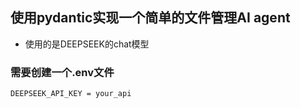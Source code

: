 ## 使用pydantic实现一个简单的文件管理AI agent
* 使用的是DEEPSEEK的chat模型

### 需要创建一个.env文件

```bash
DEEPSEEK_API_KEY = your_api
```